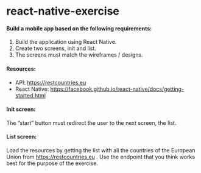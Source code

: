 # react-native-exercise

#### Build a mobile app based on the following requirements:
1. Build the application using React Native.
2. Create two screens, init and list.
3. The screens must match the wireframes / designs.

#### Resources:
- API: https://restcountries.eu
- React Native: https://facebook.github.io/react-native/docs/getting-started.html

#### Init screen:
The “start” button must redirect the user to the next screen, the list.


#### List screen:
Load the resources by getting the list with all the countries of the European Union from
https://restcountries.eu . Use the endpoint that you think works best for the purpose of the
exercise.
